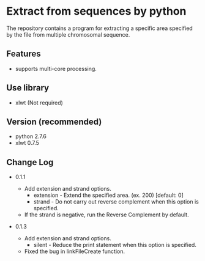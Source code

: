Extract from sequences by python
===============

The repository contains a program for extracting a specific area specified by the file from multiple chromosomal sequence.

Features
---------------
* supports multi-core processing.

Use library
---------------
* xlwt (Not required)

Version (recommended)
---------------
* python 2.7.6
* xlwt 0.7.5

Change Log
---------------
* 0.1.1
    * Add extension and strand options.
        * extension
             \- Extend the specified area. (ex. 200) [default: 0]
        * strand
             \- Do not carry out reverse complement when this option is specified.
    * If the strand is negative, run the Reverse Complement by default.

* 0.1.3
    * Add extension and strand options.
        * silent
             \- Reduce the print statement when this option is specified.
    * Fixed the bug in linkFileCreate function.
